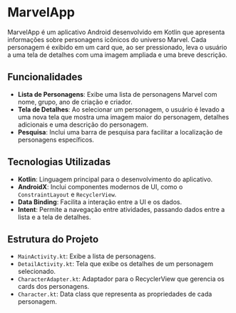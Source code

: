 # MarvelApp

MarvelApp é um aplicativo Android desenvolvido em Kotlin que apresenta informações sobre personagens icônicos do universo Marvel. Cada personagem é exibido em um card que, ao ser pressionado, leva o usuário a uma tela de detalhes com uma imagem ampliada e uma breve descrição.

## Funcionalidades

- **Lista de Personagens**: Exibe uma lista de personagens Marvel com nome, grupo, ano de criação e criador.
- **Tela de Detalhes**: Ao selecionar um personagem, o usuário é levado a uma nova tela que mostra uma imagem maior do personagem, detalhes adicionais e uma descrição do personagem.
- **Pesquisa**: Inclui uma barra de pesquisa para facilitar a localização de personagens específicos.

## Tecnologias Utilizadas

- **Kotlin**: Linguagem principal para o desenvolvimento do aplicativo.
- **AndroidX**: Inclui componentes modernos de UI, como o `ConstraintLayout` e `RecyclerView`.
- **Data Binding**: Facilita a interação entre a UI e os dados.
- **Intent**: Permite a navegação entre atividades, passando dados entre a lista e a tela de detalhes.

## Estrutura do Projeto

- `MainActivity.kt`: Exibe a lista de personagens.
- `DetailActivity.kt`: Tela que exibe os detalhes de um personagem selecionado.
- `CharacterAdapter.kt`: Adaptador para o RecyclerView que gerencia os cards dos personagens.
- `Character.kt`: Data class que representa as propriedades de cada personagem.
